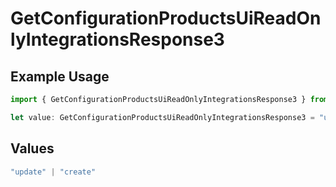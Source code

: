 # GetConfigurationProductsUiReadOnlyIntegrationsResponse3

## Example Usage

```typescript
import { GetConfigurationProductsUiReadOnlyIntegrationsResponse3 } from "@vercel/sdk/models/getconfigurationproductsop.js";

let value: GetConfigurationProductsUiReadOnlyIntegrationsResponse3 = "update";
```

## Values

```typescript
"update" | "create"
```